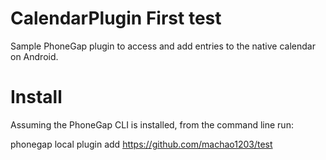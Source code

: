 CalendarPlugin
First test
==============

Sample PhoneGap plugin to access and add entries to the native calendar on Android. 

Install
========
Assuming the PhoneGap CLI is installed, from the command line run:

phonegap local plugin add https://github.com/machao1203/test
